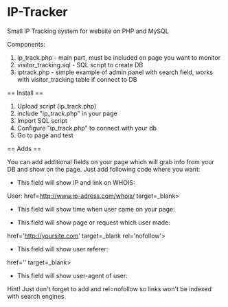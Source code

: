 IP-Tracker
==========

Small IP Tracking system for website on PHP and MySQL


 Components:<br>
 1) ip_track.php - main part, must be included on page you want to monitor<br>
 2) visitor_tracking.sql - SQL script to create DB<br>
 3) iptrack.php - simple example of admin panel with search field, works with visitor_tracking table if connect to DB
 
 
 == Install ==

 1. Upload script (ip_track.php)
 2. include "ip_track.php" in your page
 3. Import SQL script
 4. Configure "ip_track.php" to connect with your db
 5. Go to page and test


 == Adds ==

 You can add additional fields on your page which will grab info from your DB and show on the page.  Just add following code where you want:
 
 * This field will show IP and link on WHOIS:  

 User: href=http://www.ip-adress.com/whois/<?php echo "$ipaddress";?> target=_blank> <?php echo "$ipaddress";?>

 
 * This field will show time when user came on your page:
 
 <?php echo "$timee";?>
 

 * This field will show page or request which user made:

 href='http://yoursite.com<?php echo "$requ";?>' target=_blank rel='nofollow'><?php echo "$requ";?>


 * This field will show user referer:
 
 href='<?php echo "$reff";?>' target=_blank><?php echo "$reff";?>
 

 * This field will show user-agent of user:

 <?php echo "$ag";?>

 Hint! Just don't forget to add <noindex> and rel=nofollow so links won't be indexed with search engines
